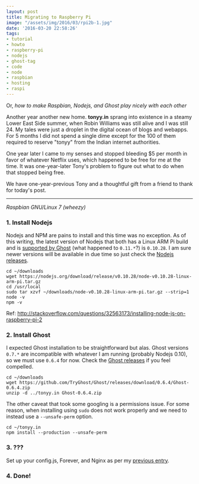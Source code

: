 ```yaml
---
layout: post
title: Migrating to Raspberry Pi
image: "/assets/img/2016/03/rpi2b-1.jpg"
date: '2016-03-20 22:58:26'
tags:
- tutorial
- howto
- raspberry-pi
- nodejs
- ghost-tag
- code
- node
- raspbian
- hosting
- raspi
---
```


Or, *how to make Raspbian, Nodejs, and Ghost play nicely with each other*

Another year another new home. **tonyy.in** sprang into existence in a steamy Lower East Side summer, when Robin Williams was still alive and I was still 24. My tales were just a droplet in the digital ocean of blogs and webapps. For 5 months I did not spend a single dime except for the 100 of them required to reserve "tonyy" from the Indian internet authorities.

One year later I came to my senses and stopped bleeding $5 per month in favor of whatever Netflix uses, which happened to be free for me at the time. It was one-year-later Tony's problem to figure out what to do when that stopped being free.

We have one-year-previous Tony and a thoughtful gift from a friend to thank for today's post.

---

*Raspbian GNU/Linux 7 (wheezy)*

### 1. Install Nodejs

Nodejs and NPM are pains to install and this time was no exception. As of this writing, the latest version of Nodejs that both has a Linux ARM Pi build and is [supported by Ghost](http://support.ghost.org/supported-node-versions/) (what happened to `0.11.*`?) is `0.10.28`. I am sure newer versions will be available in due time so just check the [Nodejs releases](https://nodejs.org/download/release/).

```
cd ~/downloads
wget https://nodejs.org/download/release/v0.10.28/node-v0.10.28-linux-arm-pi.tar.gz
cd /usr/local
sudo tar xzvf ~/downloads/node-v0.10.28-linux-arm-pi.tar.gz --strip=1
node -v
npm -v
```

Ref: http://stackoverflow.com/questions/32563173/installing-node-js-on-raspberry-pi-2

### 2. Install Ghost

I expected Ghost installation to be straightforward but alas. Ghost versions `0.7.*` are incompatible with whatever I am running (probably Nodejs 0.10), so we must use `0.6.4` for now. Check the [Ghost releases](https://github.com/TryGhost/Ghost/releases) if you feel compelled.

```
cd ~/downloads
wget https://github.com/TryGhost/Ghost/releases/download/0.6.4/Ghost-0.6.4.zip
unzip -d ../tonyy.in Ghost-0.6.4.zip
```

The other caveat that took some googling is a permissions issue. For some reason, when installing using `sudo` does not work properly and we need to instead use a `--unsafe-perm` option.

```
cd ~/tonyy.in
npm install --production --unsafe-perm
```

### 3. ???

Set up your config.js, Forever, and Nginx as per my [previous entry](http://tonyy.in/how-i-set-up-this-blog/).

### 4. Done!
